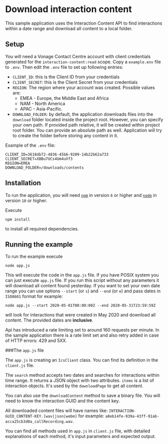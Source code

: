 # Download interaction content

This sample application uses the Interaction Content API to find interactions within a date range and download all content to a local folder.

## Setup
You will need a Vonage Contact Centre account with client credentials generated for the `interaction-content:read` scope.
Copy a `example.env` file to `.env`. Then edit the `.env` file to set up following entries:
 - `CLIENT_ID`: this is the Client ID from your credentials 
 - `CLIENT_SECRET`: this is the Client Secret from your credentials
 - `REGION`: The region where your account was created. Possible values are:
    - EMEA - Europe, the Middle East and Africa
    - NAM - North America
    - APAC - Asia-Pacific.
 - `DOWNLOAD_FOLDER`: by default, the application downloads files into the `download` folder located inside the project root. However, you can specify your own path. If provided path relative, it will be created within project root folder. You can provide an absolute path as well. Application will try to create the folder before storing any content in it.
 
 Example of the `.env` file:
```
CLIENT_ID=3618db72-4836-45b6-9209-14b22b62a733
CLIENT_SECRET=XBBu7UCs4Um4uVf3
REGION=EMEA
DOWNLOAD_FOLDER=/downloads/contents
``` 

## Installation

To run the application, you will need [`npm`](https://www.npmjs.com/get-npm) in version `6` or higher and [`node`](https://nodejs.org/en/download/) in version `10` or higher.

Execute 
```
npm install
```
to install all required dependencies.

## Running the example

To run the example execute
```
node app.js
```
This will execute the code in the `app.js` file. If you have POSIX system you can just execute `app.js` file. 
If you run this script without any parameters it will download all content found yesterday.
If you want to set your own date range you can use options `--start` (or `s`) and `--end` (or `e`) and pass dates in `ISO8601` format for example:
```
node app.js --start 2020-05-01T00:00:00Z --end 2020-05-31T23:59:59Z
```
will look for interactions that were created in May 2020 and download all content. 
The provided dates are **inclusive**.

Api has introduced a rate limiting set to around 160 requests per minute. 
In the sample application there is a rate limit set and also retry added in case of HTTP errors:
429 and 5XX.

###The `app.js` file

The `app.js` is creating an `IcsClient` class. You can find its definition in the `client.js` file.

The `search` method accepts two dates and searches for interactions within time range.
It returns a JSON object with two attributes. `items` is a list of interaction objects. 
It's used by the `downloadPage` to get all content.

You can also use the `downloadContent` method to save a binary file. 
You will need to know the interaction GUID and the content key.

All downloaded content files will have names like:
`INTERACTION-GUID_CONTENT-KEY.[wav|json|webm]` for example:
`a8eb14fe-939a-43ff-91ab-acca25cb3d0a_callRecording.wav`.

You can find all methods used in `app.js` in `client.js` file, with detailed explanations of each method, it's input parameters and expected output.

